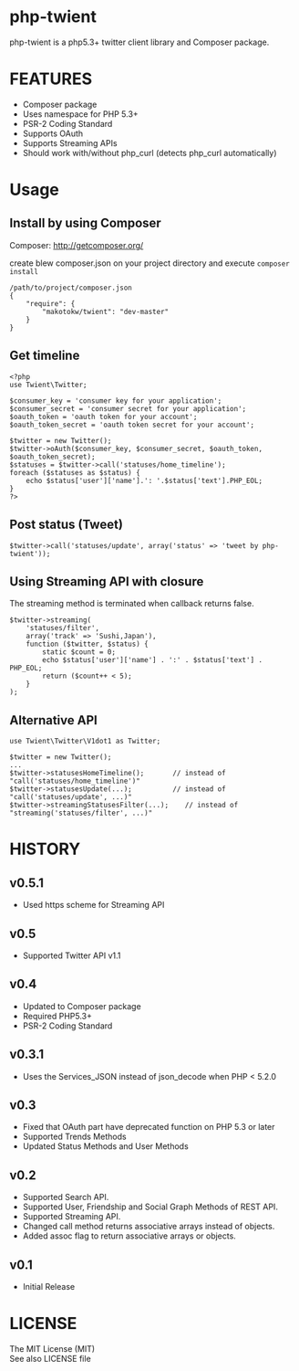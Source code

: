 php-twient
==============

php-twient is a php5.3+ twitter client library and Composer package.

FEATURES
==========

 * Composer package
 * Uses namespace for PHP 5.3+
 * PSR-2 Coding Standard
 * Supports OAuth
 * Supports Streaming APIs
 * Should work with/without php_curl (detects php_curl automatically)

Usage
============

Install by using Composer
----------------------------------------------------

Composer: http://getcomposer.org/

create blew composer.json on your project directory and execute ``composer install``

    /path/to/project/composer.json
    {
        "require": {
            "makotokw/twient": "dev-master"
        }
    }


Get timeline
----------------------------------------------------

    <?php
    use Twient\Twitter;

    $consumer_key = 'consumer key for your application';
    $consumer_secret = 'consumer secret for your application';
    $oauth_token = 'oauth token for your account';
    $oauth_token_secret = 'oauth token secret for your account';

    $twitter = new Twitter();
    $twitter->oAuth($consumer_key, $consumer_secret, $oauth_token, $oauth_token_secret);
    $statuses = $twitter->call('statuses/home_timeline');
    foreach ($statuses as $status) {
        echo $status['user']['name'].': '.$status['text'].PHP_EOL;
    }
    ?>


Post status (Tweet)
----------------------------------------------------

    $twitter->call('statuses/update', array('status' => 'tweet by php-twient'));


Using Streaming API with closure
----------------------------------------------------

The streaming method is terminated when callback returns false.

    $twitter->streaming(
        'statuses/filter',
        array('track' => 'Sushi,Japan'),
        function ($twitter, $status) {
            static $count = 0;
            echo $status['user']['name'] . ':' . $status['text'] . PHP_EOL;
            return ($count++ < 5);
        }
    );


Alternative API
----------------------------------------------------

    use Twient\Twitter\V1dot1 as Twitter;

    $twitter = new Twitter();
    ...
    $twitter->statusesHomeTimeline();       // instead of "call('statuses/home_timeline')"
    $twitter->statusesUpdate(...);          // instead of "call('statuses/update', ...)"
    $twitter->streamingStatusesFilter(...);    // instead of "streaming('statuses/filter', ...)"


HISTORY
============

v0.5.1
----------------

 * Used https scheme for Streaming API

v0.5
----------------

 * Supported Twitter API v1.1

v0.4
----------------

 * Updated to Composer package
 * Required PHP5.3+
 * PSR-2 Coding Standard


v0.3.1
----------------

 * Uses the Services_JSON instead of json_decode when PHP < 5.2.0

v0.3
----------------

 * Fixed that OAuth part have deprecated function on PHP 5.3 or later
 * Supported Trends Methods
 * Updated Status Methods and User Methods

v0.2
----------------

 * Supported Search API.
 * Supported User, Friendship and Social Graph Methods of REST API.
 * Supported Streaming API.
 * Changed call method returns associative arrays instead of objects.
 * Added assoc flag to return associative arrays or objects.

v0.1
----------------

 * Initial Release

LICENSE
=========

The MIT License (MIT)  
See also LICENSE file